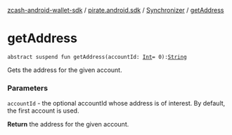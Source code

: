 [zcash-android-wallet-sdk](../../index.md) / [pirate.android.sdk](../index.md) / [Synchronizer](index.md) / [getAddress](./get-address.md)

# getAddress

`abstract suspend fun getAddress(accountId: `[`Int`](https://kotlinlang.org/api/latest/jvm/stdlib/kotlin/-int/index.html)` = 0): `[`String`](https://kotlinlang.org/api/latest/jvm/stdlib/kotlin/-string/index.html)

Gets the address for the given account.

### Parameters

`accountId` - the optional accountId whose address is of interest. By default, the first
account is used.

**Return**
the address for the given account.

